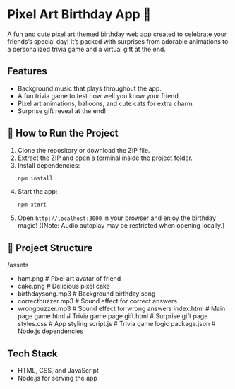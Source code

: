 # Pixel Art Birthday App 🎂  

A fun and cute pixel art themed birthday web app created to celebrate your friends’s special day! It’s packed with surprises from adorable animations to a personalized trivia game and a virtual gift at the end.  

##  Features  
-  Background music that plays throughout the app.  
-  A fun trivia game to test how well you know your friend.  
-  Pixel art animations, balloons, and cute cats for extra charm.  
-  Surprise gift reveal at the end!  

## 🚀 How to Run the Project  
1. Clone the repository or download the ZIP file.  
2. Extract the ZIP and open a terminal inside the project folder.  
3. Install dependencies:  
    ```bash
    npm install
    ```  
4. Start the app:  
    ```bash
    npm start
    ```  
5. Open `http://localhost:3000` in your browser and enjoy the birthday magic!
((Note: Audio autoplay may be restricted when opening locally.)

## 📁 Project Structure  
/assets
- ham.png # Pixel art avatar of friend
- cake.png # Delicious pixel cake
- birthdaysong.mp3 # Background birthday song
- correctbuzzer.mp3 # Sound effect for correct answers
- wrongbuzzer.mp3 # Sound effect for wrong answers
index.html # Main page
game.html # Trivia game page
gift.html # Surprise gift page
styles.css # App styling
script.js # Trivia game logic
package.json # Node.js dependencies

## Tech Stack  
- HTML, CSS, and JavaScript  
- Node.js for serving the app
